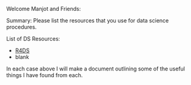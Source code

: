 Welcome Manjot and Friends: 

Summary: Please list the resources that you use for data science procedures.

List of DS Resources: 
 - [R4DS](https://r4ds.had.co.nz/)
 - blank


In each case above I will make a document outlining some of the useful things I have found from each.
